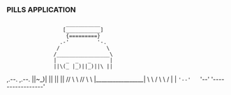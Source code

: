 ### PILLS APPLICATION ###
                       ___________
                      [___________]
                       {=========}
                     .-'         '-.
                    /               \
                   /_________________\
                   |   _  _   _      |
                   ||\(_ |_)||_)||\ ||
  ,.--.   ,.--.    ||~\_)|  || \|| \||
 // \  \ // \  \   |_________________|
 \\  \ / \\  \ /   |                 |
  `'--'   `'--'    '-----------------'
